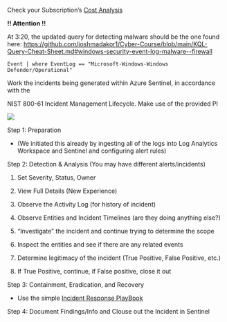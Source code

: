 Check your Subscription’s [Cost Analysis](https://portal.azure.com/#view/Microsoft_Azure_CostManagement/Menu/~/costanalysis/openedBy/AzurePortal)

  **!! Attention !!**

At 3:20, the updated query for detecting malware should be the one found here: https://github.com/joshmadakor1/Cyber-Course/blob/main/KQL-Query-Cheat-Sheet.md#windows-security-event-log-malware--firewall

    Event | where EventLog == "Microsoft-Windows-Windows Defender/Operational"

Work the incidents being generated within Azure Sentinel, in accordance with the

NIST 800-61 Incident Management Lifecycle. Make use of the provided Pl

![](https://lh7-rt.googleusercontent.com/docsz/AD_4nXf6rbn3uy_JICz9VbcWGaAhsToCiz1CnU10uNBaDGp24-AvRSVbTJQa8-WrH_qa5-JSxqCFyf-KonmB6mG1-cCB7LZtCPxOkWsMPH_TGz6lJFVS5SX0VgQzusvyWgeQlOAWC1vk61SAbc1JGXG_LNk9AhIr?key=a-vOivSIyk126Mf0_1sl0g)

Step 1: Preparation

- (We initiated this already by ingesting all of the logs into Log Analytics Workspace and Sentinel and configuring alert rules)
    

  

Step 2: Detection & Analysis (You may have different alerts/incidents)

1. Set Severity, Status, Owner
    
2. View Full Details (New Experience)
    
3. Observe the Activity Log (for history of incident)
    
4. Observe Entities and Incident Timelines (are they doing anything else?)
    
5. “Investigate” the incident and continue trying to determine the scope
    
6. Inspect the entities and see if there are any related events
    
7. Determine legitimacy of the incident (True Positive, False Positive, etc.)
    
8. If True Positive, continue, if False positive, close it out
    

  

Step 3: Containment, Eradication, and Recovery

- Use the simple [Incident Response PlayBook](https://docs.google.com/document/d/1EQ5MzN95POLaRIMulYg3PIH3UGHtDNcGdkFvgOXyEXQ/edit#)
    

  

Step 4: Document Findings/Info and Clouse out the Incident in Sentinel